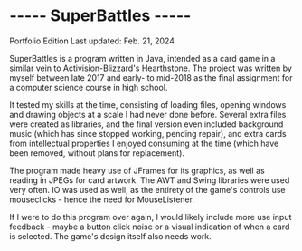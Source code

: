 # ----- SuperBattles -----
Portfolio Edition
Last updated: Feb. 21, 2024

SuperBattles is a program written in Java, intended as a card game in a similar vein to Activision-Blizzard's Hearthstone. The project was written by myself between late 2017 and early- to mid-2018 as the final assignment for a computer science course in high school. 

It tested my skills at the time, consisting of loading files, opening windows and drawing objects at a scale I had never done before. Several extra files were created as libraries, and the final version even included background music (which has since stopped working, pending repair), and extra cards from intellectual properties I enjoyed consuming at the time (which have been removed, without plans for replacement).

The program made heavy use of JFrames for its graphics, as well as reading in JPEGs for card artwork. The AWT and Swing libraries were used very often. IO was used as well, as the entirety of the game's controls use mouseclicks - hence the need for MouseListener.

If I were to do this program over again, I would likely include more use input feedback - maybe a button click noise or a visual indication of when a card is selected. The game's design itself also needs work.